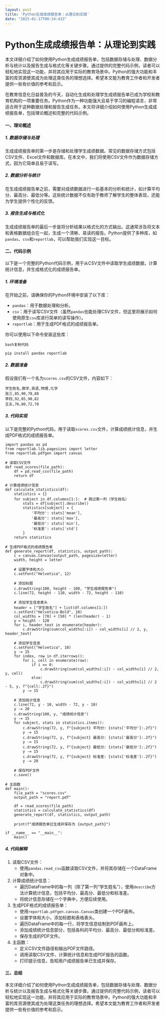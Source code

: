 ```yaml
---
layout: post
title: 'Python生成成绩报告单：从理论到实践'
date: "2025-01-17T00:34:43Z"
---
```

Python生成成绩报告单：从理论到实践
====================

本文详细介绍了如何使用Python生成成绩报告单，包括数据存储与处理、数据分析与统计以及报告生成与格式化等关键步骤。通过提供的完整代码示例，读者可以轻松地实现这一功能，并将其应用于实际的教育场景中。Python的强大功能和丰富的库资源使其成为处理这类任务的理想选择。希望本文能为教育工作者和开发者提供一些有价值的参考和启示。

在教育信息化日益普及的今天，自动化生成和处理学生成绩报告单已成为学校和教育机构的一项重要任务。Python作为一种功能强大且易于学习的编程语言，非常适合用于这种数据处理和报告生成任务。本文将详细介绍如何使用Python生成成绩报告单，包括理论概述和完整的代码示例。

#### 一、理论概述

##### 1\. 数据存储与处理

生成成绩报告单的第一步是存储和处理学生成绩数据。常见的数据存储方式包括CSV文件、Excel文件和数据库。在本文中，我们将使用CSV文件作为数据存储方式，因为它简单且易于读写。

##### 2\. 数据分析与统计

在生成成绩报告单之前，需要对成绩数据进行一些基本的分析和统计，如计算平均分、最高分、最低分等。这些统计数据不仅有助于教师了解学生的整体表现，还能为学生提供个性化的反馈。

##### 3\. 报告生成与格式化

生成成绩报告单的最后一步是将分析结果以格式化的方式输出。这通常涉及将文本和表格数据组合在一起，生成一个清晰、易读的报告。Python提供了多种库，如`pandas`、`csv`和`reportlab`，可以帮助我们实现这一目标。

#### 二、代码示例

以下是一个完整的Python代码示例，用于从CSV文件中读取学生成绩数据，计算统计信息，并生成格式化的成绩报告单。

##### 1\. 环境准备

在开始之前，请确保你的Python环境中安装了以下库：

*   `pandas`：用于数据处理和分析。
*   `csv`：用于读写CSV文件（虽然`pandas`也能处理CSV文件，但这里将展示如何使用原生`csv`库进行简单的读写操作）。
*   `reportlab`：用于生成PDF格式的成绩报告单。

你可以使用以下命令安装这些库：

    bash复制代码
    
    pip install pandas reportlab
    

##### 2\. 数据准备

假设我们有一个名为`scores.csv`的CSV文件，内容如下：

    学生姓名,数学,英语,物理,化学
    张三,85,90,78,88
    李四,92,85,90,82
    王五,76,80,72,78
    

##### 3\. 代码实现

以下是完整的Python代码，用于读取`scores.csv`文件，计算成绩统计信息，并生成PDF格式的成绩报告单。

    import pandas as pd
    from reportlab.lib.pagesizes import letter
    from reportlab.pdfgen import canvas
     
    # 读取CSV文件
    def read_scores(file_path):
        df = pd.read_csv(file_path)
        return df
     
    # 计算成绩统计信息
    def calculate_statistics(df):
        statistics = {}
        for subject in df.columns[1:]:  # 跳过第一列（学生姓名）
            stats = df[subject].describe()
            statistics[subject] = {
                '平均分': stats['mean'],
                '最高分': stats['max'],
                '最低分': stats['min'],
                '标准差': stats['std']
            }
        return statistics
     
    # 生成PDF格式的成绩报告单
    def generate_report(df, statistics, output_path):
        c = canvas.Canvas(output_path, pagesize=letter)
        width, height = letter
     
        # 设置字体和大小
        c.setFont("Helvetica", 12)
     
        # 添加标题
        c.drawString(100, height - 100, "学生成绩报告单")
        c.line(72, height - 110, width - 72, height - 110)
     
        # 添加学生信息表头
        header = ["学生姓名"] + list(df.columns[1:])
        c.setFont("Helvetica-Bold", 10)
        col_widths = [70] + [50] * (len(header) - 1)
        y = height - 120
        for i, header_text in enumerate(header):
            c.drawString(sum(col_widths[:i]) - col_widths[i] // 2, y, header_text)
     
        # 添加学生信息
        c.setFont("Helvetica", 10)
        y -= 15
        for index, row in df.iterrows():
            for i, cell in enumerate(row):
                if i == 0:
                    c.drawString(sum(col_widths[:i]) - col_widths[i] // 2, y, cell)
                else:
                    c.drawString(sum(col_widths[:i]) - col_widths[i] // 2 - 5, y, f"{cell:.2f}")
            y -= 15
     
        # 添加统计信息
        c.line(72, y - 10, width - 72, y - 10)
        y -= 20
        c.drawString(100, y, "成绩统计信息")
        y -= 15
        for subject, stats in statistics.items():
            c.drawString(72, y, f"{subject} 平均分: {stats['平均分']:.2f}")
            y -= 15
            c.drawString(72, y, f"{subject} 最高分: {stats['最高分']:.2f}")
            y -= 15
            c.drawString(72, y, f"{subject} 最低分: {stats['最低分']:.2f}")
            y -= 15
            c.drawString(72, y, f"{subject} 标准差: {stats['标准差']:.2f}")
            y -= 20
     
        # 保存PDF文件
        c.save()
     
    # 主函数
    def main():
        file_path = "scores.csv"
        output_path = "report.pdf"
     
        df = read_scores(file_path)
        statistics = calculate_statistics(df)
        generate_report(df, statistics, output_path)
     
        print(f"成绩报告单已生成并保存为 {output_path}")
     
    if __name__ == "__main__":
        main()
    

##### 4\. 代码解释

1.  读取CSV文件：
    *   使用`pandas.read_csv`函数读取CSV文件，并将其存储在一个DataFrame对象中。
2.  计算成绩统计信息：
    *   遍历DataFrame中的每一列（除了第一列“学生姓名”），使用`describe`方法计算统计信息，包括平均分、最高分、最低分和标准差。
    *   将统计信息存储在一个字典中，方便后续使用。
3.  生成PDF格式的成绩报告单：
    *   使用`reportlab.pdfgen.canvas.Canvas`类创建一个PDF画布。
    *   设置字体和大小，添加标题和表格表头。
    *   遍历DataFrame中的每一行，将学生信息绘制到PDF画布上。
    *   添加成绩统计信息部分，包括各科的平均分、最高分、最低分和标准差。
    *   保存生成的PDF文件。
4.  主函数：
    *   定义CSV文件路径和输出PDF文件路径。
    *   调用读取CSV文件、计算统计信息和生成PDF报告的函数。
    *   打印提示信息，告知用户成绩报告单已生成并保存。

#### 三、总结

本文详细介绍了如何使用Python生成成绩报告单，包括数据存储与处理、数据分析与统计以及报告生成与格式化等关键步骤。通过提供的完整代码示例，读者可以轻松地实现这一功能，并将其应用于实际的教育场景中。Python的强大功能和丰富的库资源使其成为处理这类任务的理想选择。希望本文能为教育工作者和开发者提供一些有价值的参考和启示。